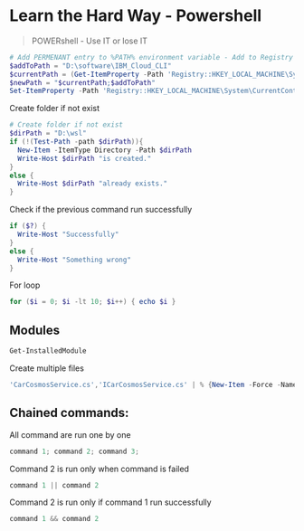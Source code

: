 # Learn the Hard Way - Powershell

>
> POWERshell - Use IT or lose IT
>


```powershell
# Add PERMENANT entry to %PATH% environment variable - Add to Registry
$addToPath = "D:\software\IBM_Cloud_CLI"
$currentPath = (Get-ItemProperty -Path 'Registry::HKEY_LOCAL_MACHINE\System\CurrentControlSet\Control\Session Manager\Environment' -Name PATH).path
$newPath = "$currentPath;$addToPath"
Set-ItemProperty -Path 'Registry::HKEY_LOCAL_MACHINE\System\CurrentControlSet\Control\Session Manager\Environment' -Name PATH -Value $newPath
```

Create folder if not exist

```powershell
# Create folder if not exist
$dirPath = "D:\wsl"
if (!(Test-Path -path $dirPath)){
  New-Item -ItemType Directory -Path $dirPath
  Write-Host $dirPath "is created."	
}
else {
  Write-Host $dirPath "already exists."
}
```

Check if the previous command run successfully

```powershell
if ($?) {
  Write-Host "Successfully"
}
else {
  Write-Host "Something wrong"
}
```

For loop
```powershell
for ($i = 0; $i -lt 10; $i++) { echo $i }
```

## Modules
```powershell
Get-InstalledModule
```

Create multiple files  
```powershell
'CarCosmosService.cs','ICarCosmosService.cs' | % {New-Item -Force -Name ".\Services\$_" -Type File}
```

## Chained commands:

All command are run one by one
```powershell
command 1; command 2; command 3;
```

Command 2 is run only when command is failed
```powershell
command 1 || command 2
```

Command 2 is run only if command 1 run successfully
```powershell
command 1 && command 2
```

